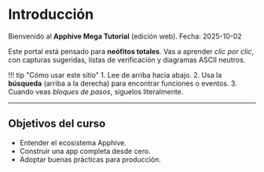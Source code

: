 # Introducción

Bienvenido al **Apphive Mega Tutorial** (edición web). Fecha: 2025-10-02

Este portal está pensado para **neófitos totales**. Vas a aprender *clic por clic*, con capturas sugeridas, listas de verificación y diagramas ASCII neutros.

!!! tip "Cómo usar este sitio"
    1. Lee de arriba hacia abajo.
    2. Usa la **búsqueda** (arriba a la derecha) para encontrar funciones o eventos.
    3. Cuando veas _bloques de pasos_, síguelos literalmente.

---

## Objetivos del curso
- Entender el ecosistema Apphive.
- Construir una app completa desde cero.
- Adoptar buenas prácticas para producción.
